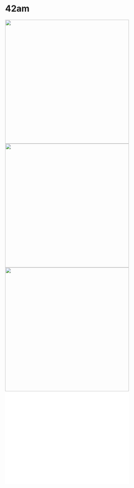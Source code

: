 42am
====

<a href="/42am/logos/raw/master/42am/Kw2KJZ.png"><img src="/42am/logos/raw/master/42am/Kw2KJZ.png" width="400px" /></a>
<a href="/42am/logos/raw/master/42am/YVGLCj.png"><img src="/42am/logos/raw/master/42am/YVGLCj.png" width="400px" /></a>
<a href="/42am/logos/raw/master/42am/esM9ud.png"><img src="/42am/logos/raw/master/42am/esM9ud.png" width="400px" /></a>
<embed src="/42am/logos/raw/master/42am/logo.svg" type="image/svg+xml" width="400px" />
<embed src="/42am/logos/raw/master/42am/logo2.svg" type="image/svg+xml" width="400px" />

